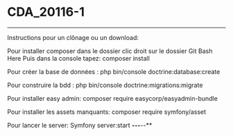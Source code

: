 # CDA_20116-1


***********
Instructions pour un clônage ou un download:

Pour installer composer dans le dossier
clic droit sur le dossier Git Bash Here
Puis dans la console tapez:
composer install

Pour créer la base de données :
php bin/console doctrine:database:create

Pour construire la bdd :
php bin/console doctrine:migrations:migrate

Pour installer easy admin:
 composer require easycorp/easyadmin-bundle

Pour installer les assets manquants:
 composer require symfony/asset

Pour lancer le server:
Symfony server:start
******---*****--***

